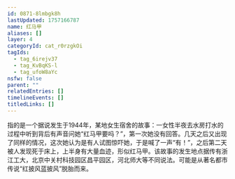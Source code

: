 ```yaml
---
id: 0871-8lmbgk8h
lastUpdated: 1757166787
name: 红马甲
aliases: []
layer: 4
categoryId: cat_r0rzgkOi
tagIds:
  - tag_6irejv37
  - tag_KvBqKS-l
  - tag_ufoW8aYc
nsfw: false
parent: ""
relatedEntries: []
timelineEvents: []
titledLinks: []
---
```


指的是一个据说发生于1944年，某地女生宿舍的故事：一女性半夜去水房打水的过程中听到背后有声音问她“红马甲要吗？”，第一次她没有回答。几天之后又出现了同样的情况，这次她认为是有人试图惊吓她，于是喊了一声“有！”，之后第二天被人发现死于床上，上半身有大量血迹，形似红马甲。该故事的发生地点据传有浙江工大，北京中关村科技园区昌平园区，河北师大等不同说法。可能是从著名都市传说“红披风蓝披风”脱胎而来。